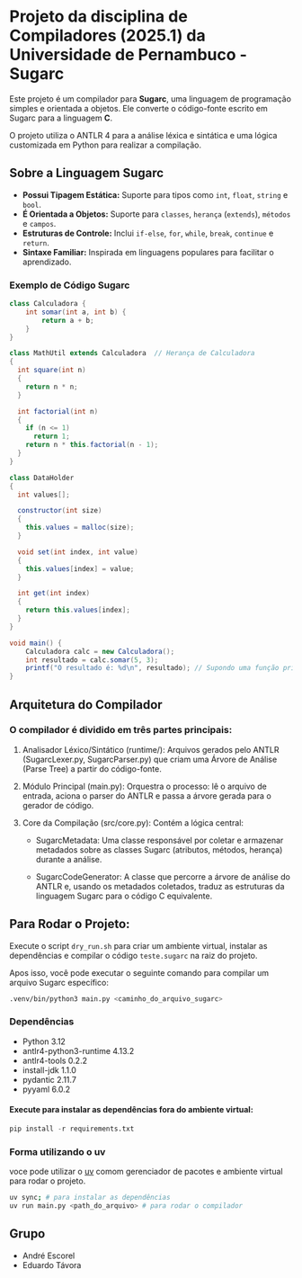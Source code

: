 # Projeto da disciplina de Compiladores (2025.1) da Universidade de Pernambuco - Sugarc

Este projeto é um compilador para **Sugarc**, uma linguagem de programação simples e orientada a objetos. Ele converte o código-fonte escrito em Sugarc para a linguagem **C**.

O projeto utiliza o ANTLR 4 para a análise léxica e sintática e uma lógica customizada em Python para realizar a compilação.

## Sobre a Linguagem Sugarc

* **Possui Tipagem Estática:** Suporte para tipos como `int`, `float`, `string` e `bool`.
* **É Orientada a Objetos:** Suporte para `classes`, `herança` (`extends`), `métodos` e `campos`.
* **Estruturas de Controle:** Inclui `if-else`, `for`, `while`, `break`, `continue` e `return`.
* **Sintaxe Familiar:** Inspirada em linguagens populares para facilitar o aprendizado.

### Exemplo de Código Sugarc

```java
class Calculadora {
    int somar(int a, int b) {
        return a + b;
    }
}

class MathUtil extends Calculadora  // Herança de Calculadora
{
  int square(int n)
  {
    return n * n;
  }

  int factorial(int n)
  {
    if (n <= 1)
      return 1;
    return n * this.factorial(n - 1);
  }
}

class DataHolder
{
  int values[];

  constructor(int size)
  {
    this.values = malloc(size);
  }

  void set(int index, int value)
  {
    this.values[index] = value;
  }

  int get(int index)
  {
    return this.values[index];
  }
}

void main() {
    Calculadora calc = new Calculadora();
    int resultado = calc.somar(5, 3);
    printf("O resultado é: %d\n", resultado); // Supondo uma função printf
}
```

## Arquitetura do Compilador

### O compilador é dividido em três partes principais:

1. Analisador Léxico/Sintático (runtime/): Arquivos gerados pelo ANTLR (SugarcLexer.py, SugarcParser.py) que criam uma Árvore de Análise (Parse Tree) a partir do código-fonte.

2. Módulo Principal (main.py): Orquestra o processo: lê o arquivo de entrada, aciona o parser do ANTLR e passa a árvore gerada para o gerador de código.

3. Core da Compilação (src/core.py): Contém a lógica central:

    - SugarcMetadata: Uma classe responsável por coletar e armazenar metadados sobre as classes Sugarc (atributos, métodos, herança) durante a análise.

    - SugarcCodeGenerator: A classe que percorre a árvore de análise do ANTLR e, usando os metadados coletados, traduz as estruturas da linguagem Sugarc para o código C equivalente.

## Para Rodar o Projeto:
Execute o script `dry_run.sh` para criar um ambiente virtual, instalar as dependências e compilar o código `teste.sugarc` na raiz do projeto.

Apos isso, você pode executar o seguinte comando para compilar um arquivo Sugarc específico:

```bash
.venv/bin/python3 main.py <caminho_do_arquivo_sugarc>
```

### Dependências

- Python 3.12
- antlr4-python3-runtime 4.13.2
- antlr4-tools 0.2.2
- install-jdk 1.1.0
- pydantic 2.11.7
- pyyaml 6.0.2

#### Execute para instalar as dependências fora do ambiente virtual:

```python
pip install -r requirements.txt
```

### Forma utilizando o uv
voce pode utilizar o [uv](https://docs.astral.sh/uv/guides/install-python/) comom gerenciador de pacotes e ambiente virtual para rodar o projeto.

```bash
uv sync; # para instalar as dependências 
uv run main.py <path_do_arquivo> # para rodar o compilador
```

## Grupo

- André Escorel
- Eduardo Távora
